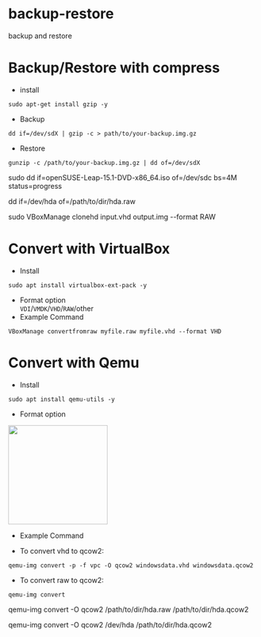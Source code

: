 # backup-restore
backup and restore

# Backup/Restore with compress
- install <br>
```console
sudo apt-get install gzip -y
```
- Backup <br>
```console
dd if=/dev/sdX | gzip -c > path/to/your-backup.img.gz
```
- Restore <br>
```console
gunzip -c /path/to/your-backup.img.gz | dd of=/dev/sdX
```

sudo dd if=openSUSE-Leap-15.1-DVD-x86_64.iso of=/dev/sdc bs=4M status=progress

dd if=/dev/hda of=/path/to/dir/hda.raw


sudo VBoxManage clonehd input.vhd output.img --format RAW
# Convert with VirtualBox
- Install <br>
```console
sudo apt install virtualbox-ext-pack -y
```
- Format option <br>
```VDI```/```VMDK```/```VHD```/```RAW```/other
- Example Command <br>
```console
VBoxManage convertfromraw myfile.raw myfile.vhd --format VHD
```
# Convert with Qemu
- Install <br>
```console
sudo apt install qemu-utils -y
```
- Format option<br>
<img src="https://user-images.githubusercontent.com/26719371/215086857-4c76bcf4-e5b9-4692-9dab-272a457bb909.jpg" width="200">

- Example Command <br>
+ To convert vhd to qcow2:
```console
qemu-img convert -p -f vpc -O qcow2 windowsdata.vhd windowsdata.qcow2
```
+ To convert raw to qcow2:
```console
qemu-img convert
```
qemu-img convert -O qcow2 /path/to/dir/hda.raw /path/to/dir/hda.qcow2

qemu-img convert -O qcow2 /dev/hda /path/to/dir/hda.qcow2
